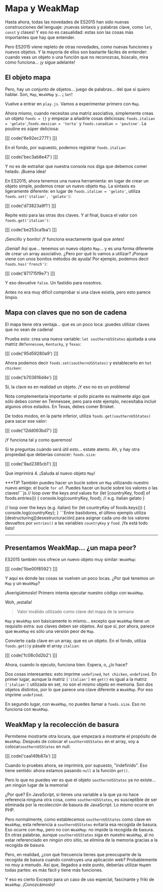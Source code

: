 # Mapa y WeakMap

Hasta ahora, todas las novedades de ES2015 han sido nuevas construcciones del lenguaje: ¡nuevas sintaxis y palabras clave, como `let`, `const` y clases! Y eso no es casualidad: estas son las cosas más importantes que hay que entender.

Pero ES2015 viene repleto de otras novedades, como nuevas funciones y nuevos objetos. Y la mayoría de ellos son bastante fáciles de entender: cuando veas un objeto o una función que no reconozcas, búscalo, mira cómo funciona... ¡y sigue adelante!

## El objeto mapa

Pero, hay un conjunto de objetos... juego de palabras... del que sí quiero hablar. Son, `Map`, `WeakMap` y... ¡ `Set`!

Vuelve a entrar en `play.js`. Vamos a experimentar primero con `Map`.

Ahora mismo, cuando necesitas una matriz asociativa, simplemente creas un objeto `foods = {}`
y empezar a añadirle cosas deliciosas: `foods.italian = 'gelato'`,`foods.mexican = 'torta'` y `foods.canadian = 'poutine'`. La poutine es súper deliciosa:

[[[ code('6e92ec2771') ]]]

En el fondo, por supuesto, podemos registrar `foods.italian`:

[[[ code('bec3ab8e47') ]]]

Y no es de extrañar que nuestra consola nos diga que debemos comer helado. ¡Buena idea!

En ES2015, ahora tenemos una nueva herramienta: en lugar de crear un objeto simple, podemos crear un nuevo objeto `Map`. La sintaxis es ligeramente diferente: en lugar de `foods.italian = 'gelato'`, utiliza `foods.set('italian', 'gelato')`:

[[[ code('d73823a9f1') ]]]

Repite esto para las otras dos claves. Y al final, busca el valor con `foods.get('italian')`:

[[[ code('be253ca1ba') ]]]

¡Sencillo y bonito! ¡Y funciona exactamente igual que antes!

¡Genial! Así que... tenemos un nuevo objeto `Map`... y es una forma diferente de crear un array asociativo. ¿Pero por qué lo vamos a utilizar? ¡Porque viene con unos bonitos métodos de ayuda! Por ejemplo, podemos decir `foods.has('french')`:

[[[ code('871715f9e7') ]]]

Y eso devuelve `false`. Un fastidio para nosotros.

Antes no era muy difícil comprobar si una clave existía, pero esto parece limpio.

## Mapa con claves que no son de cadena

El mapa tiene otra ventaja... que es un poco loca: ¡puedes utilizar claves que no sean de cadena!

Prueba esto: crea una nueva variable: `let southernUSStates` ajustada a una matriz de`Tennessee`, `Kentucky`, y `Texas`:

[[[ code('95d59280a9') ]]]

Ahora podemos decir `foods.set(southernUSStates)` y establecerlo en `hot chicken`:

[[[ code('b703816d4e') ]]]

Sí, la clave es en realidad un objeto. ¡Y eso no es un problema!

Nota complementaria importante: el pollo picante es realmente algo que sólo debes comer en Tennessee, pero para este ejemplo, necesitaba incluir algunos otros estados. En Texas, debes comer Brisket.

De todos modos, en la parte inferior, utiliza `foods.get(southernUSStates)` para sacar ese valor:

[[[ code('12dd063bd7') ]]]

¡Y funciona tal y como queremos!

Si te preguntas cuándo será útil esto... estate atento. Ah, y hay otra propiedad que deberías conocer: `foods.size`:

[[[ code('9ad2385cb1') ]]]

Que imprimirá 4. ¡Saluda al nuevo objeto `Map`!

***TIP
También puedes hacer un bucle sobre un `Map` utilizando nuestro nuevo amigo: el bucle `for of`. Puedes hacer un bucle sobre los valores o las claves!```js
// loop over the keys *and* values
for (let [countryKey, food] of foods.entries()) {
    console.log(countryKey, food); // e.g. italian gelato
}

// loop over the keys (e.g. italian)
for (let countryKey of foods.keys()) {
    console.log(countryKey);
}
```Entre bastidores, el último ejemplo utiliza [destructuring][desestructuración] para asignar cada uno de los valores devueltos por `entries()` a las variables `countryKey` y `food`. ¡Ya está todo listo!
***

## Presentamos WeakMap... ¿un mapa peor?

ES2015 también nos ofrece un nuevo objeto muy similar: `WeakMap`:

[[[ code('5be00f8592') ]]]

Y aquí es donde las cosas se vuelven un poco locas. ¿Por qué tenemos un `Map` y un `WeakMap`?

¡Averigüémoslo! Primero intenta ejecutar nuestro código con `WeakMap`.

Woh, ¡estalla!

> Valor inválido utilizado como clave del mapa de la semana

`Map` y `WeakMap` son básicamente lo mismo... excepto que `WeakMap` tiene un requisito extra: sus claves deben ser objetos. Así que sí, por ahora, parece que `WeakMap` es sólo una versión peor de `Map`.

Convierte cada clave en un array, que es un objeto. En el fondo, utiliza `foods.get()`y pásale el array `italian`:

[[[ code('fc08c0d2b2') ]]]

Ahora, cuando lo ejecuto, funciona bien. Espera, o, ¿lo hace?

Dos cosas interesantes: esto imprime `undefined`, `hot chicken`, `undefined`. En primer lugar, aunque la matriz `['italian']` en `get()` es igual a la matriz `['italian']` utilizada en set, no son el mismo objeto en memoria. Son dos objetos distintos, por lo que parece una clave diferente a `WeakMap`. Por eso imprime `undefined`.

En segundo lugar, con `WeakMap`, no puedes llamar a `foods.size`. Eso no funciona con `WeakMap`.

## WeakMap y la recolección de basura

Permíteme mostrarte otra locura, que empezará a mostrarte el propósito de `WeakMap`. Después de colocar el `southernUSStates` en el array, voy a colocar`southernUSStates` en null:

[[[ code('caa149b87a') ]]]

Cuando lo pruebes ahora, se imprimirá, por supuesto, "indefinido". Eso tiene sentido: ahora estamos pasando `null` a la función `get()`.

Pero lo que no puedes ver es que el objeto `southernUSStates` ya no existe... ¡en ningún lugar de la memoria! 

¿Por qué? En JavaScript, si tienes una variable a la que ya no hace referencia ninguna otra cosa, como `southernUSStates`, es susceptible de ser eliminada por la recolección de basura de JavaScript. Lo mismo ocurre en PHP.

Pero normalmente, como establecemos `southernUSStates` como clave en `WeakMap`, esta referencia a `southernUSStates` evitaría esa recogida de basura. Eso ocurre con `Map`, pero no con `WeakMap`: no impide la recogida de basura. En otras palabras, aunque `southernUSStates` siga en nuestro `WeakMap`, al no estar referenciado en ningún otro sitio, se elimina de la memoria gracias a la recogida de basura.

Pero, en realidad, ¿con qué frecuencia tienes que preocuparte de la recogida de basura cuando construyes una aplicación web? Probablemente no muy a menudo. Así que, llegados a este punto, deberías utilizar `Map`en todas partes: es más fácil y tiene más funciones.

Y eso es cierto Excepto para un caso de uso especial, fascinante y friki de `WeakMap`. ¡Conozcámoslo!

[destructuring]: http://knpuniversity.com/screencast/javascript-es6/destructuring

